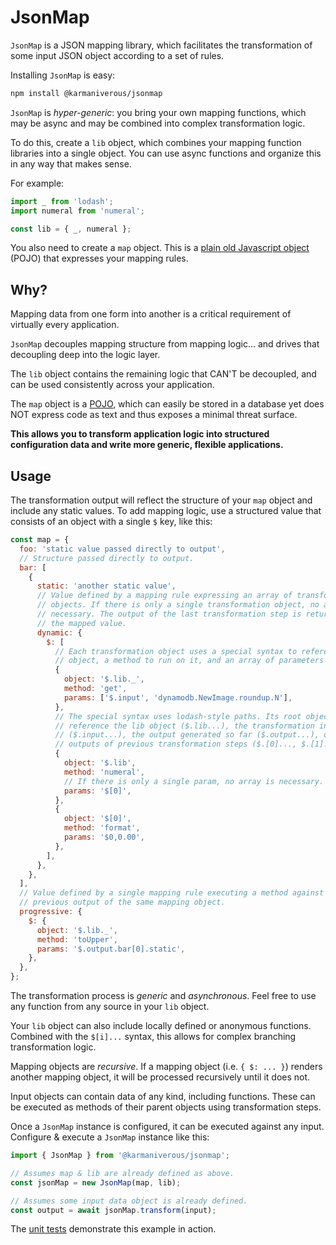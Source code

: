 # JsonMap

`JsonMap` is a JSON mapping library, which facilitates the transformation of some input JSON object according to a set of rules.

Installing `JsonMap` is easy:

```bash
npm install @karmaniverous/jsonmap
```

`JsonMap` is _hyper-generic_: you bring your own mapping functions, which may be async and may be combined into complex transformation logic.

To do this, create a `lib` object, which combines your mapping function libraries into a single object. You can use async functions and organize this in any way that makes sense.

For example:

```js
import _ from 'lodash';
import numeral from 'numeral';

const lib = { _, numeral };
```

You also need to create a `map` object. This is a [plain old Javascript object](https://masteringjs.io/tutorials/fundamentals/pojo) (POJO) that expresses your mapping rules.

## Why?

Mapping data from one form into another is a critical requirement of virtually every application.

`JsonMap` decouples mapping structure from mapping logic... and drives that decoupling deep into the logic layer.

The `lib` object contains the remaining logic that CAN'T be decoupled, and can be used consistently across your application.

The `map` object is a [POJO](https://masteringjs.io/tutorials/fundamentals/pojo), which can easily be stored in a database yet does NOT express code as text and thus exposes a minimal threat surface.

**This allows you to transform application logic into structured configuration data and write more generic, flexible applications.**

## Usage

The transformation output will reflect the structure of your `map` object and include any static values. To add mapping logic, use a structured value that consists of an object with a single `$` key, like this:

```js
const map = {
  foo: 'static value passed directly to output',
  // Structure passed directly to output.
  bar: [
    {
      static: 'another static value',
      // Value defined by a mapping rule expressing an array of transformation
      // objects. If there is only a single transformation object, no array is
      // necessary. The output of the last transformation step is returned as
      // the mapped value.
      dynamic: {
        $: [
          // Each transformation object uses a special syntax to reference an
          // object, a method to run on it, and an array of parameters to pass.
          {
            object: '$.lib._',
            method: 'get',
            params: ['$.input', 'dynamodb.NewImage.roundup.N'],
          },
          // The special syntax uses lodash-style paths. Its root object can
          // reference the lib object ($.lib...), the transformation input
          // ($.input...), the output generated so far ($.output...), or the
          // outputs of previous transformation steps ($.[0]..., $.[1]...).
          {
            object: '$.lib',
            method: 'numeral',
            // If there is only a single param, no array is necessary.
            params: '$[0]',
          },
          {
            object: '$[0]',
            method: 'format',
            params: '$0,0.00',
          },
        ],
      },
    },
  ],
  // Value defined by a single mapping rule executing a method against a
  // previous output of the same mapping object.
  progressive: {
    $: {
      object: '$.lib._',
      method: 'toUpper',
      params: '$.output.bar[0].static',
    },
  },
};
```

The transformation process is _generic_ and _asynchronous_. Feel free to use any function from any source in your `lib` object.

Your `lib` object can also include locally defined or anonymous functions. Combined with the `$[i]...` syntax, this allows for complex branching transformation logic.

Mapping objects are _recursive_. If a mapping object (i.e. `{ $: ... }`) renders another mapping object, it will be processed recursively until it does not.

Input objects can contain data of any kind, including functions. These can be executed as methods of their parent objects using transformation steps.

Once a `JsonMap` instance is configured, it can be executed against any input. Configure & execute a `JsonMap` instance like this:

```js
import { JsonMap } from '@karmaniverous/jsonmap';

// Assumes map & lib are already defined as above.
const jsonMap = new JsonMap(map, lib);

// Assumes some input data object is already defined.
const output = await jsonMap.transform(input);
```

The [unit tests](https://github.com/karmaniverous/jsonmap/blob/main/lib/JsonMap/JsonMap.test.js) demonstrate this example in action.
